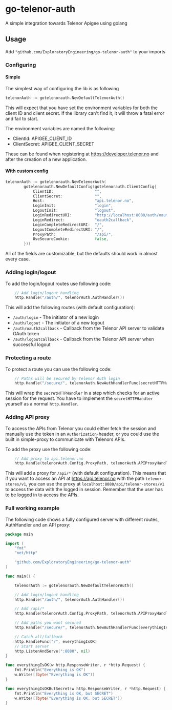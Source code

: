 # go-telenor-auth
A simple integration towards Telenor Apigee using golang

## Usage

Add `"github.com/ExploratoryEngineering/go-telenor-auth"` to your imports


### Configuring


#### Simple

The simplest way of configuring the lib is as following

```go
telenorAuth := gotelenorauth.NewDefaultTelenorAuth()
```

This will expect that you have set the environment variables for both the client ID and client secret. If the library can't find it, it will throw a fatal error and fail to start.

The environment variables are named the following:
 - ClientId: APIGEE_CLIENT_ID
 - ClientSecret: APIGEE_CLIENT_SECRET

 These can be found when registering at https://developer.telenor.no and after the creation of a new application.


#### With custom config
```go
telenorAuth := gotelenorauth.NewTelenorAuth(
		gotelenorauth.NewDefaultConfig(gotelenorauth.ClientConfig{
			ClientID:                  "",                                          // Host is the name of the Telenor API host to use.
			ClientSecret:              "",                                          // ClientID is the OAuth client ID.
			Host:                      "api.telenor.no",                            // ClientSecret is the client secret.
			LoginInit:                 "login",                                     // LoginInit is the endpoint for starting a login.
			LogoutInit:                "logout",                                    // LogoutInit is the endpoint for starting a logout.
			LoginRedirectURI:          "http://localhost:8080/auth/oauth2callback", // LoginRedirectURI is where the OAuth server redirects after a successful login.
			LoginRedirect:             "oauth2callback",                            // LoginRedirect is the endpoint that serves - and is thus typically a suffix of - LoginRedirectURI.
			LoginCompleteRedirectURI:  "/",                                         // LoginCompleteRedirectURI is where go-telenor-auth redirects after a successful login.
			LogoutCompleteRedirectURI: "/",                                         // LogoutCompleteRedirectURI is where go-telenor-auth redirects after a successfull logout.
			ProxyPath:                 "/api/",                                     // ProxyPath The path of the API proxy which proxes calls to given host with credentials.
			UseSecureCookie:           false,                                       // UseSecureCookie indicates whether to use a secure cookie.
		}))
```

All of the fields are customizable, but the defaults should work in almost every case.

### Adding login/logout
To add the login/logout routes use following code:

```go
	// Add login/logout handling
	http.Handle("/auth/", telenorAuth.AuthHandler())
```

This will add the following routes (with default configuration):
 - `/auth/login` - The initiator of a new login
 - `/auth/logout` - The initiator of a new logout
 - `/auth/oauth2callback` - Callback from the Telenor API server to validate OAuth token
 - `/auth/logoutcallback` - Callback from the Telenor API server when successful logout

### Protecting a route

To protect a route you can use the following code:

```go
	// Paths will be secured by Telenor Auth login
	http.Handle("/secure/", telenorAuth.NewAuthHandlerFunc(secretHTTPHandler))
```

This will wrap the `secretHTTPHandler` in a step which checks for an active session for the request. You have to implement the `secretHTTPHandler` yourself as a normal `http.Handler`.

### Adding API proxy

To access the APIs from Telenor you could either fetch the session and manually use the token in an `Authorization`-header, or you could use the built in simple-proxy to communicate with Telenors APIs.

To add the proxy use the following code:
```go
	// Add proxy to api.telenor.no
	http.Handle(telenorAuth.Config.ProxyPath, telenorAuth.APIProxyHandler())
```

This will add a proxy for `/api/*` (with default configuration). This means that if you want to access an API at https://api.telenor.no with the path `telenor-stores/v1`, you can use the proxy at `localhost:8080/api/telenor-stores/v1` to access the data with the logged in session. Remember that the user has to be logged in to access the APIs.


### Full working example

The following code shows a fully configured server with different routes, AuthHandler and an API proxy:

```go
package main

import (
	"fmt"
	"net/http"

	"github.com/ExploratoryEngineering/go-telenor-auth"
)

func main() {

	telenorAuth := gotelenorauth.NewDefaultTelenorAuth()

	// Add login/logout handling
	http.Handle("/auth/", telenorAuth.AuthHandler())

	// Add /api/*
	http.Handle(telenorAuth.Config.ProxyPath, telenorAuth.APIProxyHandler())

	// Add paths you want secured
	http.Handle("/secure/", telenorAuth.NewAuthHandlerFunc(everythingIsOKButSecret))

	// Catch all/fallback
	http.HandleFunc("/", everythingIsOK)
	// Start server
	http.ListenAndServe(":8080", nil)
}

func everythingIsOK(w http.ResponseWriter, r *http.Request) {
	fmt.Println("Everything is OK")
	w.Write([]byte("Everything is OK"))
}

func everythingIsOKButSecret(w http.ResponseWriter, r *http.Request) {
	fmt.Println("Everything is OK, but SECRET")
	w.Write([]byte("Everything is OK, but SECRET"))
}
```